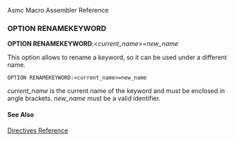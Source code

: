 Asmc Macro Assembler Reference

### OPTION RENAMEKEYWORD

**OPTION RENAMEKEYWORD**:<_current_name_>=_new_name_

This option allows to rename a keyword, so it can be used under a different name.

    OPTION RENAMEKEYWORD:<current_name>=new_name

_current_name_ is the current name of the keyword and must be enclosed in angle brackets. _new_name_ must be a valid identifier.

#### See Also

[Directives Reference](readme.md)